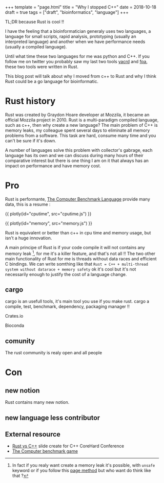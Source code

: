 +++
template = "page.html"
title = "Why I stopped C++"
date =  2018-10-18
draft = true
tags = ["draft", "bioinformatics", "language"]
+++

TL;DR because Rust is cool !!

I have the feeling that a bioinformatician generaly uses two languages, a language for small scripts, rapid analysis, prototyping (usually an interpreted language) and another when we have performance needs (usually a compiled language).

Until what time these two languages for me was python and C++. If you follow me on twitter you probably saw my last two tools [yacrd](https://github.com/natir/yacrd) and [fpa](https://github.com/natir/fpa), these two tools were written in Rust.

This blog post will talk about why I moved from c++ to Rust and why I think Rust could be a go language for bioinformatic.

# Rust history

Rust was created by Graydon Hoare developer at Mozzila, it became an official Mozzila project in 2010. Rust is a multi-paradigm compiled language, such as c++, then why create a new language? The main problem of C++ is memory leaks, my colleague spent several days to eliminate all memory problems from a software. This task are hard, consume many time and you can't be sure if it's down.

A number of languages solve this problem with collector's gabrage, each language has its own and we can discuss during many hours of their comparative interest but there is one thing I am on it that always has an impact on performance and have memory cost.

# Pro 

Rust is performante, [The Computer Benchmark Language](https://benchmarksgame-team.pages.debian.net/benchmarksgame/) provide many data, this is a resume :

{{ plotly(id="cputime", src="cputime.js") }}

{{ plotly(id="memory", src="memory.js") }}

Rust is equivalent or better than c++ in cpu time and memory usage, but isn't a huge innovation.

A main principe of Rust is if your code compile it will not contains any memory leak [^1], for me it's a killer feature, and that's not all !! The two other main functionality of Rust for me is threads without data races and efficient C bindings. We can write somthing like that `Rust = C++ + multi-thread system without datarace + memory safety` ok it's cool but it's not necessarily enough to justify the cost of a language change. 

## cargo

cargo is an usefull tools, it's main tool you use if you make rust. cargo a compile, test, benchmark, dependency, packaging manager !!


Crates.io

Bioconda

## comunity

The rust community is realy open and all people 

# Con

## new notion

Rust contains many new notion.

## new language less contributor

## External resource

- [Rust vs C++](https://www.slideshare.net/corehard_by/rust-vs-c) slide create for C++ CoreHard Conference
- [The Computer benchmark game](https://benchmarksgame-team.pages.debian.net/benchmarksgame/)


[^1]: In fact if you realy want create a memory leak it's possible, with `unsafe` keyword or if you follow this [page method](https://doc.rust-lang.org/nomicon/leaking.html) but who want do think like that ? 

